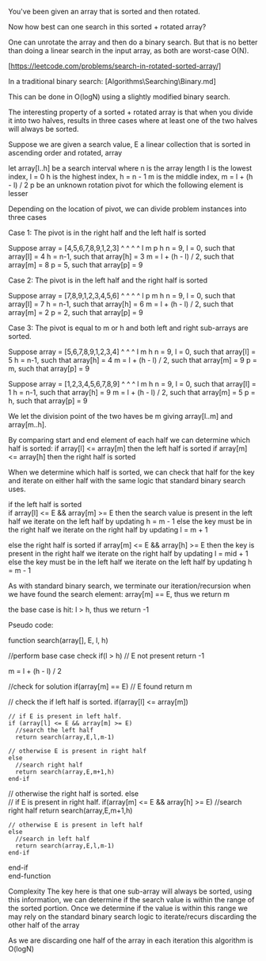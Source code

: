 You've been given an array that is sorted and then rotated.

Now how best can one search in this sorted + rotated array?

One can unrotate the array and then do a binary search. But that is no better than doing a linear search in the input array, as both are worst-case O(N).

[https://leetcode.com/problems/search-in-rotated-sorted-array/]

In a traditional binary search:
[Algorithms\Searching\Binary.md]

This can be done in O(logN) using a slightly modified binary search.

The interesting property of a sorted + rotated array is that when you divide it into two halves, results in three cases where at least one of the two halves will always be sorted.

Suppose we are given
a search value, E
a linear collection that is sorted in ascending order and rotated, array

let
  array[l..h] be a search interval
    where
    n is the array length
    l is the lowest index, l = 0
    h is the highest index, h = n - 1
    m is the middle index, m = l + (h - l) / 2
  p be an unknown rotation pivot for which the following element is lesser

Depending on the location of pivot, we can divide problem instances into three cases

Case 1:
The pivot is in the right half and the left half is sorted

  Suppose array = [4,5,6,7,8,9,1,2,3]
                   ^       ^ ^     ^
                   l       m p     h
  n = 9,
  l = 0, such that array[l] = 4
  h = n-1, such that array[h] = 3
  m = l + (h - l) / 2, such that array[m] = 8
  p = 5, such that array[p] = 9


Case 2:
The pivot is in the left half and the right half is sorted

  Suppose array = [7,8,9,1,2,3,4,5,6]
                   ^   ^   ^       ^
                   l   p   m       h
  n = 9,
  l = 0, such that array[l] = 7
  h = n-1, such that array[h] = 6
  m = l + (h - l) / 2, such that array[m] = 2
  p = 2, such that array[p] = 9


Case 3:
The pivot is equal to m or h and both left and right sub-arrays are sorted.

  Suppose array = [5,6,7,8,9,1,2,3,4]
                   ^       ^       ^
                   l       m       h
  n = 9,
  l = 0, such that array[l] = 5
  h = n-1, such that array[h] = 4
  m = l + (h - l) / 2, such that array[m] = 9
  p = m, such that array[p] = 9

  Suppose array = [1,2,3,4,5,6,7,8,9]
                   ^       ^       ^
                   l       m       h
  n = 9,
  l = 0, such that array[l] = 1
  h = n-1, such that array[h] = 9
  m = l + (h - l) / 2, such that array[m] = 5
  p = h, such that array[p] = 9



We let the division point of the two haves be m
giving array[l..m] and array[m..h].

By comparing start and end element of each half we can determine which half is sorted:
  if array[l] <= array[m] then the left half is sorted
  if array[m] <= array[h] then the right half is sorted

When we determine which half is sorted, we can check that half for the key and iterate on either half with the same logic that standard binary search uses.

if the left half is sorted   
  if array[l] <= E && array[m] >= E
  then the search value is present in the left half
    we iterate on the left half by updating h = m - 1
  else the key must be in the right half
    we iterate on the right half by updating l = m + 1

else the right half is sorted
  if array[m] <= E && array[h] >= E
  then the key is present in the right half
    we iterate on the right half by updating l = mid + 1
  else the key must be in the left half
    we iterate on the left half by updating h = m - 1


As with standard binary search, we terminate our iteration/recursion when
  we have found the search element:
    array[m] == E, thus we return m

  the base case is hit:
    l > h, thus we return -1


Pseudo code:

function search(array[], E, l, h)

  //perform base case check
  if(l > h)
    // E not present
    return -1

  m = l + (h - l) / 2

  //check for solution
  if(array[m] == E)
    // E found
    return m

  // check the if left half is sorted.
  if(array[l] <= array[m])

    // if E is present in left half.
    if (array[l] <= E && array[m] >= E)
      //search the left half
      return search(array,E,l,m-1)

    // otherwise E is present in right half
    else
      //search right half
      return search(array,E,m+1,h)
    end-if

  // otherwise the right half is sorted.
  else    
    // if E is present in right half.
    if(array[m] <= E && array[h] >= E)
      //search right half
      return search(array,E,m+1,h)

    // otherwise E is present in left half
    else
      //search in left half
      return search(array,E,l,m-1)
    end-if
  end-if  
end-function





Complexity
The key here is that one sub-array will always be sorted,
using this information, we can determine if the search value is within the range of the sorted portion. Once we determine if the value is within this range we may rely on the standard binary search logic to iterate/recurs discarding the other half of the array


As we are discarding one half of the array in each iteration this algorithm is O(logN)
